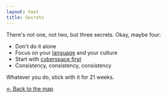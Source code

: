 ```yaml
---
layout: text 
title: Secrets
---
```


There's not one, not two, but three secrets. Okay, maybe four:

- Don't do it alone
- Focus on your [language](/language) and your culture
- Start with [cyberspace first](/cyberspace)
- Consistency, consistency, consistency

Whatever you do, stick with it for 21 weeks.

[← Back to the map](/)
